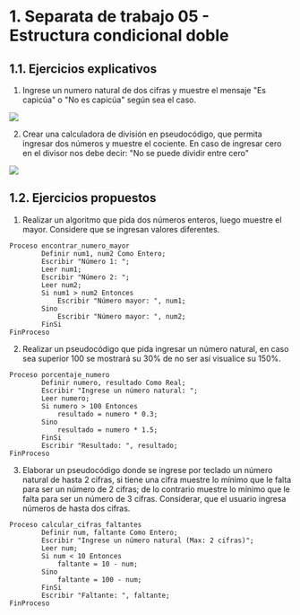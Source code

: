 # 1. Separata de trabajo 05 - Estructura condicional doble

## 1.1. Ejercicios explicativos

1. Ingrese un numero natural de dos cifras y muestre el mensaje "Es capicúa" o "No es capicúa" según sea el caso.

![](https://cdn.mathpix.com/cropped/2023_05_12_dfd1be94d76d558b7a5eg-1.jpg?height=551&width=1597&top_left_y=798&top_left_x=298)

2. Crear una calculadora de división en pseudocódigo, que permita ingresar dos números y muestre el cociente. En caso de ingresar cero en el divisor nos debe decir: "No se puede dividir entre cero"

![](https://cdn.mathpix.com/cropped/2023_05_12_dfd1be94d76d558b7a5eg-1.jpg?height=423&width=1599&top_left_y=1630&top_left_x=294)

## 1.2. Ejercicios propuestos

1. Realizar un algoritmo que pida dos números enteros, luego muestre el mayor. Considere que se ingresan valores diferentes.

```
Proceso encontrar_numero_mayor 
		Definir num1, num2 Como Entero;
		Escribir "Número 1: ";
		Leer num1;
		Escribir "Número 2: ";
		Leer num2;
		Si num1 > num2 Entonces
			Escribir "Número mayor: ", num1;
		Sino
			Escribir "Número mayor: ", num2;
		FinSi
FinProceso 
```

2. Realizar un pseudocódigo que pida ingresar un número natural, en caso sea superior 100 se mostrará su $30 \%$ de no ser así visualice su $150 \%$.

```
Proceso porcentaje_numero
		Definir numero, resultado Como Real;
		Escribir "Ingrese un número natural: ";
		Leer numero;
		Si numero > 100 Entonces
			resultado = numero * 0.3;
		Sino
			resultado = numero * 1.5;
		FinSi
		Escribir "Resultado: ", resultado;
FinProceso 
```

3. Elaborar un pseudocódigo donde se ingrese por teclado un número natural de hasta 2 cifras, si tiene una cifra muestre lo mínimo que le falta para ser un número de 2 cifras; de lo contrario muestre lo mínimo que le falta para ser un número de 3 cifras. Considerar, que el usuario ingresa números de hasta dos cifras.

```
Proceso calcular_cifras_faltantes
		Definir num, faltante Como Entero;
		Escribir "Ingrese un número natural (Max: 2 cifras)";
		Leer num;
		Si num < 10 Entonces
			faltante = 10 - num;
		Sino
			faltante = 100 - num;
		FinSi
		Escribir "Faltante: ", faltante; 
FinProceso 

```

